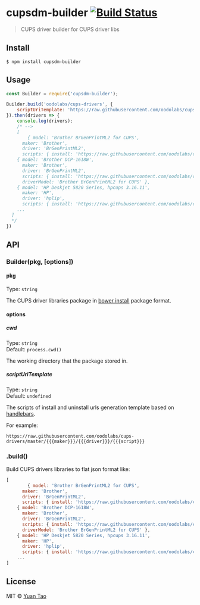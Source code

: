 # cupsdm-builder [![Build Status](https://travis-ci.org/taoyuan/cupsdm-builder.svg?branch=master)](https://travis-ci.org/taoyuan/cupsdm-builder)

> CUPS driver builder for CUPS driver libs


## Install

```
$ npm install cupsdm-builder
```


## Usage

```js
const Builder = require('cupsdm-builder');

Builder.build('oodolabs/cups-drivers', {
	scriptUriTemplate: 'https://raw.githubusercontent.com/oodolabs/cups-drivers/master/{{{maker}}}/{{{driver}}}/{{{script}}}'
}).then(drivers => {
	console.log(drivers);
	/* -->
	[ 
		{ model: 'Brother BrGenPrintML2 for CUPS',
      maker: 'Brother',
      driver: 'BrGenPrintML2',
      scripts: { install: 'https://raw.githubusercontent.com/oodolabs/cups-drivers/master/Brother/BrGenPrintML2/install.sh' } },
    { model: 'Brother DCP-1618W',
      maker: 'Brother',
      driver: 'BrGenPrintML2',
      scripts: { install: 'https://raw.githubusercontent.com/oodolabs/cups-drivers/master/Brother/BrGenPrintML2/install.sh' },
      driverModel: 'Brother BrGenPrintML2 for CUPS' },
    { model: 'HP Deskjet 5820 Series, hpcups 3.16.11',
      maker: 'HP',
      driver: 'hplip',
      scripts: { install: 'https://raw.githubusercontent.com/oodolabs/cups-drivers/master/HP/hplip/install.sh' } },
    ... 
  ]
  */
})

```

## API

### Builder(pkg, [options])

#### pkg

Type: `string`

The CUPS driver libraries package in [bower install](https://bower.io/docs/api/#install) package format.

#### options

##### cwd

Type: `string`<br>
Default: `process.cwd()`

The working directory that the package stored in.

##### scriptUriTemplate
Type: `string`<br>
Default: `undefined`

The scripts of install and uninstall urls generation template based on [handlebars](http://handlebarsjs.com/). 

For example:

```
https://raw.githubusercontent.com/oodolabs/cups-drivers/master/{{{maker}}}/{{{driver}}}/{{{script}}}
```

### .build()

Build CUPS drivers libraries to flat json format like:

```js
[ 
		{ model: 'Brother BrGenPrintML2 for CUPS',
      maker: 'Brother',
      driver: 'BrGenPrintML2',
      scripts: { install: 'https://raw.githubusercontent.com/oodolabs/cups-drivers/master/Brother/BrGenPrintML2/install.sh' } },
    { model: 'Brother DCP-1618W',
      maker: 'Brother',
      driver: 'BrGenPrintML2',
      scripts: { install: 'https://raw.githubusercontent.com/oodolabs/cups-drivers/master/Brother/BrGenPrintML2/install.sh' },
      driverModel: 'Brother BrGenPrintML2 for CUPS' },
    { model: 'HP Deskjet 5820 Series, hpcups 3.16.11',
      maker: 'HP',
      driver: 'hplip',
      scripts: { install: 'https://raw.githubusercontent.com/oodolabs/cups-drivers/master/HP/hplip/install.sh' } },
    ... 
]
```

## License

MIT © [Yuan Tao](https://github.com/taoyuan)
